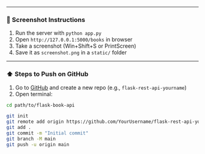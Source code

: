 
---

### 📸 Screenshot Instructions

1. Run the server with `python app.py`
2. Open `http://127.0.0.1:5000/books` in browser
3. Take a screenshot (Win+Shift+S or PrintScreen)
4. Save it as `screenshot.png` in a `static/` folder

---

### ⬆️ Steps to Push on GitHub

1. Go to [GitHub](https://github.com) and create a new repo (e.g., `flask-rest-api-yourname`)
2. Open terminal:

```bash
cd path/to/flask-book-api

git init
git remote add origin https://github.com/YourUsername/flask-rest-api-yourname.git
git add .
git commit -m "Initial commit"
git branch -M main
git push -u origin main
